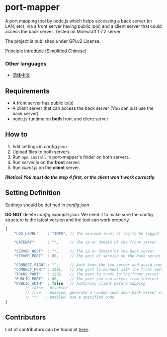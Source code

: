 port-mapper
===========

A port mapping tool by node.js which helps accessing a back server (in LAN, etc), via a front server having public ip(s) and a client server that could access the back server.
Tested on Minecraft 1.7.2 server.

The project is published under GPLv2 License.

[Principle introduce (Simplified Chinese)][1]

### Other languages

 * [简体中文][2]

## Requirements

 * A front server has public ip(s)
 * A client server that can access the back server (You can just use the back server)
 * node.js runtime on **both** front and client server

## How to

 1. Edit settings in *config.json* .
 2. Upload files to both servers.
 3. Run ```npm install``` in port-mapper's folder on both servers.
 4. Run *server.js* on the **front** server.
 5. Run *client.js* on the **client** server.

***[Notice] You must do the step 4 first, or the client won't work correctly.***

## Setting Definition

Settings should be defined in *config.json*

**DO NOT** delete *config.example.json*. We need it to make sure the config structure is the latest version and the tool can work properly.

```javascript
{
    "LOG_LEVEL"    : "INFO", // The minimum level of log to be logged

    "GATEWAY"      : "",     // The ip or domain of the front server

    "SERVER_HOST"  : "",     // The ip or domain of the back server
    "SERVER_PORT"  : 80,     // The port of service on the back server

    "CONNECT_SIGN" : "",     // Auth been the two server and avoid unexpected forward
    "CONNECT_PORT" : 1201,   // The port to connect with the front server
    "TRANS_PORT"   : 1202,   // The port to trans to the front server
    "PUBLIC_PORT"  : 80,     // The port you can access from internet
    "PUBLIC_AUTH"  : false   // Authority client before mapping
         // false - disabled
         // true  - enabled, generate a random code when back server connected
         // "*"   - enabled, use a specified code
}
```

## Contributors
List of contributors can be found at [here][3].

  [1]: PRINCIPLE.md
  [2]: README.zh_CN.md
  [3]: https://github.com/zhyupe/port-mapper/graphs/contributors
